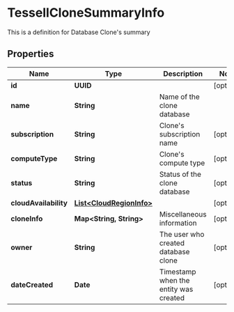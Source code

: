 

# TessellCloneSummaryInfo

This is a definition for Database Clone's summary

## Properties

Name | Type | Description | Notes
------------ | ------------- | ------------- | -------------
**id** | **UUID** |  |  [optional]
**name** | **String** | Name of the clone database | 
**subscription** | **String** | Clone&#39;s subscription name |  [optional]
**computeType** | **String** | Clone&#39;s compute type |  [optional]
**status** | **String** | Status of the clone database |  [optional]
**cloudAvailability** | [**List&lt;CloudRegionInfo&gt;**](CloudRegionInfo.md) |  |  [optional]
**cloneInfo** | **Map&lt;String, String&gt;** | Miscellaneous information |  [optional]
**owner** | **String** | The user who created database clone |  [optional]
**dateCreated** | **Date** | Timestamp when the entity was created |  [optional]



